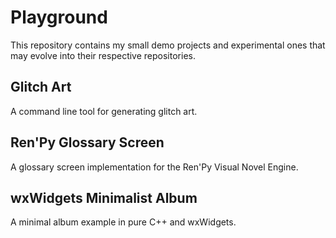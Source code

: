# Playground

This repository contains my small demo projects and experimental ones that may evolve into their respective repositories.

## Glitch Art

A command line tool for generating glitch art.

## Ren'Py Glossary Screen

A glossary screen implementation for the Ren'Py Visual Novel Engine.

## wxWidgets Minimalist Album

A minimal album example in pure C++ and wxWidgets.